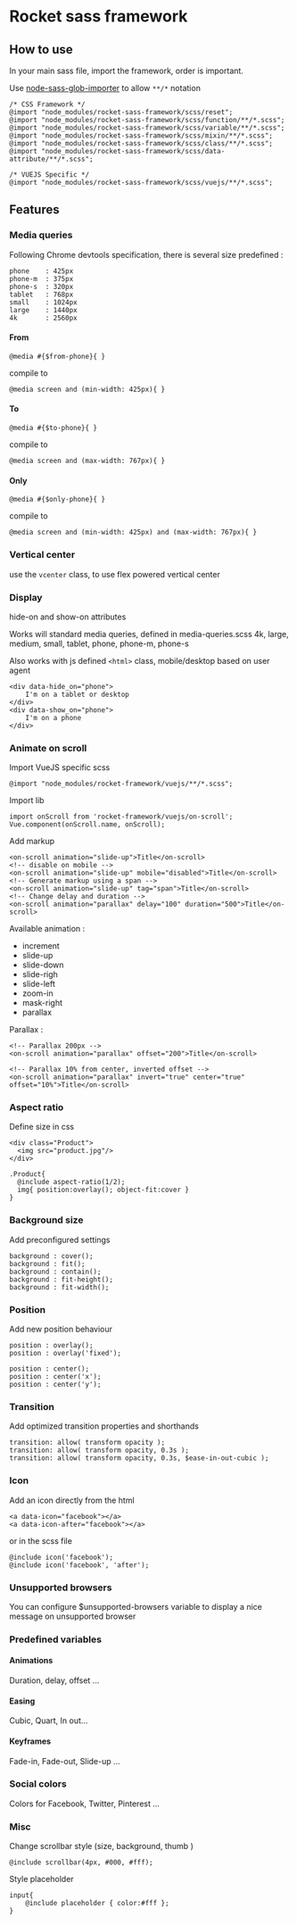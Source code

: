 # Rocket sass framework

## How to use

In your main sass file, import the framework, order is important.

Use [node-sass-glob-importer](https://www.npmjs.com/package/node-sass-glob-importer) to allow `**/*` notation

    /* CSS Framework */
    @import "node_modules/rocket-sass-framework/scss/reset";
    @import "node_modules/rocket-sass-framework/scss/function/**/*.scss";
    @import "node_modules/rocket-sass-framework/scss/variable/**/*.scss";
    @import "node_modules/rocket-sass-framework/scss/mixin/**/*.scss";
    @import "node_modules/rocket-sass-framework/scss/class/**/*.scss";
    @import "node_modules/rocket-sass-framework/scss/data-attribute/**/*.scss";
    
    /* VUEJS Specific */
    @import "node_modules/rocket-sass-framework/scss/vuejs/**/*.scss";
    
## Features

### Media queries

 Following Chrome devtools specification, there is several size predefined :

    phone    : 425px
    phone-m  : 375px
    phone-s  : 320px
    tablet   : 768px
    small    : 1024px
    large    : 1440px
    4k       : 2560px

#### From

    @media #{$from-phone}{ }

 compile to

    @media screen and (min-width: 425px){ }

#### To

    @media #{$to-phone}{ }

 compile to

    @media screen and (max-width: 767px){ }

#### Only

    @media #{$only-phone}{ }

 compile to

    @media screen and (min-width: 425px) and (max-width: 767px){ }

### Vertical center

 use the `vcenter` class, to use flex powered vertical center

### Display

 hide-on and show-on attributes

 Works will standard media queries, defined in media-queries.scss
 4k, large, medium, small, tablet, phone, phone-m, phone-s

 Also works with js defined `<html>` class, mobile/desktop based on user agent

    <div data-hide_on="phone">
        I'm on a tablet or desktop
    </div>
    <div data-show_on="phone">
        I'm on a phone
    </div>
    
### Animate on scroll

 Import VueJS specific scss

    @import "node_modules/rocket-framework/vuejs/**/*.scss";

 Import lib

    import onScroll from 'rocket-framework/vuejs/on-scroll';
    Vue.component(onScroll.name, onScroll);
    
 Add markup
   
    <on-scroll animation="slide-up">Title</on-scroll>
    <!-- disable on mobile -->
    <on-scroll animation="slide-up" mobile="disabled">Title</on-scroll>
    <!-- Generate markup using a span -->
    <on-scroll animation="slide-up" tag="span">Title</on-scroll>
    <!-- Change delay and duration -->
    <on-scroll animation="parallax" delay="100" duration="500">Title</on-scroll>
    
 Available animation : 
  - increment
  - slide-up
  - slide-down
  - slide-righ
  - slide-left
  - zoom-in
  - mask-right
  - parallax
  
 Parallax : 
 
    <!-- Parallax 200px -->
    <on-scroll animation="parallax" offset="200">Title</on-scroll>
   
    <!-- Parallax 10% from center, inverted offset -->
    <on-scroll animation="parallax" invert="true" center="true" offset="10%">Title</on-scroll>


### Aspect ratio

 Define size in css
 
    <div class="Product">
      <img src="product.jpg"/>
    </div>

    .Product{
      @include aspect-ratio(1/2);
      img{ position:overlay(); object-fit:cover }
    }

### Background size

Add preconfigured settings

    background : cover();
    background : fit();
    background : contain();
    background : fit-height();
    background : fit-width();

### Position

 Add new position behaviour
 
    position : overlay();
    position : overlay('fixed');

    position : center();
    position : center('x');
    position : center('y');

### Transition

 Add optimized transition properties and shorthands
 
    transition: allow( transform opacity );
    transition: allow( transform opacity, 0.3s );
    transition: allow( transform opacity, 0.3s, $ease-in-out-cubic );

### Icon

 Add an icon directly from the html

    <a data-icon="facebook"></a>
    <a data-icon-after="facebook"></a>

or in the scss file

    @include icon('facebook');
    @include icon('facebook', 'after');

 
### Unsupported browsers

 You can configure $unsupported-browsers variable to display a nice message on unsupported browser

### Predefined variables

#### Animations

 Duration, delay, offset ...

#### Easing
 
 Cubic, Quart, In out...
 
#### Keyframes

 Fade-in, Fade-out, Slide-up ...

### Social colors

 Colors for Facebook, Twitter, Pinterest ...

### Misc
   
 Change scrollbar style (size, background, thumb )

    @include scrollbar(4px, #000, #fff);
 
 Style placeholder
 
    input{
        @include placeholder { color:#fff };
    }

